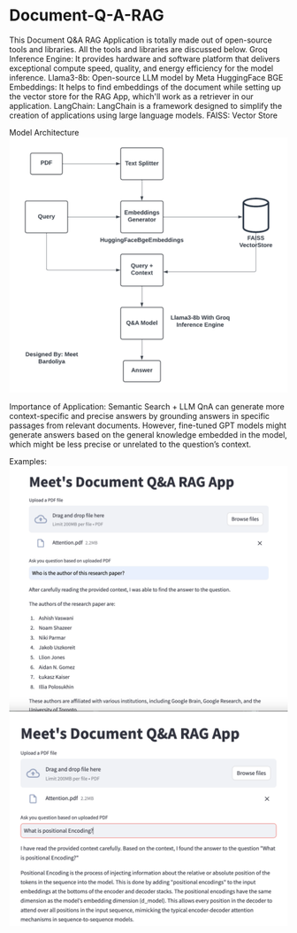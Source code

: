 # Document-Q-A-RAG

This Document Q&A RAG Application is totally made out of open-source tools and libraries. All the tools and libraries are discussed below. 
Groq Inference Engine: It provides hardware and software platform that delivers exceptional compute speed, quality, and energy efficiency for the model inference. 
Llama3-8b: Open-source LLM model by Meta
HuggingFace BGE Embeddings: It helps to find embeddings of the document while setting up the vector store for the RAG App, which'll work as a retriever in our application.
LangChain: LangChain is a framework designed to simplify the creation of applications using large language models.
FAISS: Vector Store

Model Architecture
![alt text](<Flowchart.png>)

Importance of Application:
Semantic Search + LLM QnA can generate more context-specific and precise answers by grounding answers in specific passages from relevant documents. However, fine-tuned GPT models might generate answers based on the general knowledge embedded in the model, which might be less precise or unrelated to the question’s context.

Examples:
![alt text](example1.png)
![alt text](example2.png)
